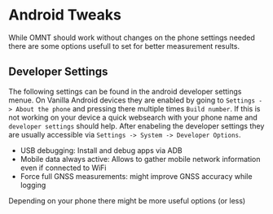 # Android Tweaks

While OMNT should work without changes on the phone settings needed there are some options usefull to set for better measurement results.

## Developer Settings
The following settings can be found in the android developer settings menue. On Vanilla Android devices they are enabled by going to ```Settings -> About the phone``` and pressing there multiple times ```Build number```. If this is not working on your device a quick websearch with your phone name and ```developer settings``` should help. After enabeling the developer settings they are usually accessible via ```Settings -> System -> Developer Options```.
* USB debugging: Install and debug apps via ADB
* Mobile data always active: Allows to gather mobile network information even if connected to WiFi
* Force full GNSS measurements: might improve GNSS accuracy while logging

Depending on your phone there might be more useful options (or less)